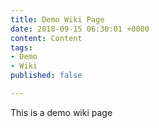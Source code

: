 ```yaml
---
title: Demo Wiki Page
date: 2018-09-15 06:30:01 +0000
content: Content
tags:
- Demo
- Wiki
published: false

---
```

This is a demo wiki page